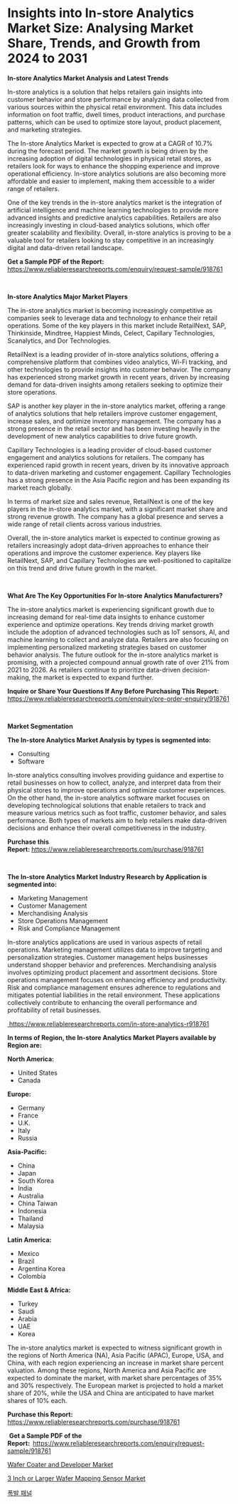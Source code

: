 <p><h1>Insights into In-store Analytics Market Size: Analysing Market Share, Trends, and Growth from 2024 to 2031</h1></p><p><strong>In-store Analytics Market Analysis and Latest Trends</strong></p>
<p><p>In-store analytics is a solution that helps retailers gain insights into customer behavior and store performance by analyzing data collected from various sources within the physical retail environment. This data includes information on foot traffic, dwell times, product interactions, and purchase patterns, which can be used to optimize store layout, product placement, and marketing strategies.</p><p>The In-store Analytics Market is expected to grow at a CAGR of 10.7% during the forecast period. The market growth is being driven by the increasing adoption of digital technologies in physical retail stores, as retailers look for ways to enhance the shopping experience and improve operational efficiency. In-store analytics solutions are also becoming more affordable and easier to implement, making them accessible to a wider range of retailers.</p><p>One of the key trends in the in-store analytics market is the integration of artificial intelligence and machine learning technologies to provide more advanced insights and predictive analytics capabilities. Retailers are also increasingly investing in cloud-based analytics solutions, which offer greater scalability and flexibility. Overall, in-store analytics is proving to be a valuable tool for retailers looking to stay competitive in an increasingly digital and data-driven retail landscape.</p></p>
<p><strong>Get a Sample PDF of the Report:&nbsp;</strong> <a href="https://www.reliableresearchreports.com/enquiry/request-sample/918761">https://www.reliableresearchreports.com/enquiry/request-sample/918761</a></p>
<p>&nbsp;</p>
<p><strong>In-store Analytics Major Market Players</strong></p>
<p><p>The in-store analytics market is becoming increasingly competitive as companies seek to leverage data and technology to enhance their retail operations. Some of the key players in this market include RetailNext, SAP, Thinkinside, Mindtree, Happiest Minds, Celect, Capillary Technologies, Scanalytics, and Dor Technologies.</p><p>RetailNext is a leading provider of in-store analytics solutions, offering a comprehensive platform that combines video analytics, Wi-Fi tracking, and other technologies to provide insights into customer behavior. The company has experienced strong market growth in recent years, driven by increasing demand for data-driven insights among retailers seeking to optimize their store operations.</p><p>SAP is another key player in the in-store analytics market, offering a range of analytics solutions that help retailers improve customer engagement, increase sales, and optimize inventory management. The company has a strong presence in the retail sector and has been investing heavily in the development of new analytics capabilities to drive future growth.</p><p>Capillary Technologies is a leading provider of cloud-based customer engagement and analytics solutions for retailers. The company has experienced rapid growth in recent years, driven by its innovative approach to data-driven marketing and customer engagement. Capillary Technologies has a strong presence in the Asia Pacific region and has been expanding its market reach globally.</p><p>In terms of market size and sales revenue, RetailNext is one of the key players in the in-store analytics market, with a significant market share and strong revenue growth. The company has a global presence and serves a wide range of retail clients across various industries.</p><p>Overall, the in-store analytics market is expected to continue growing as retailers increasingly adopt data-driven approaches to enhance their operations and improve the customer experience. Key players like RetailNext, SAP, and Capillary Technologies are well-positioned to capitalize on this trend and drive future growth in the market.</p></p>
<p>&nbsp;</p>
<p><strong>What Are The Key Opportunities For In-store Analytics Manufacturers?</strong></p>
<p><p>The in-store analytics market is experiencing significant growth due to increasing demand for real-time data insights to enhance customer experience and optimize operations. Key trends driving market growth include the adoption of advanced technologies such as IoT sensors, AI, and machine learning to collect and analyze data. Retailers are also focusing on implementing personalized marketing strategies based on customer behavior analysis. The future outlook for the in-store analytics market is promising, with a projected compound annual growth rate of over 21% from 2021 to 2026. As retailers continue to prioritize data-driven decision-making, the market is expected to expand further.</p></p>
<p><strong>Inquire or Share Your Questions If Any Before Purchasing This Report:</strong> <a href="https://www.reliableresearchreports.com/enquiry/pre-order-enquiry/918761">https://www.reliableresearchreports.com/enquiry/pre-order-enquiry/918761</a></p>
<p>&nbsp;</p>
<p><strong>Market Segmentation</strong></p>
<p><strong>The In-store Analytics Market Analysis by types is segmented into:</strong></p>
<p><ul><li>Consulting</li><li>Software</li></ul></p>
<p><p>In-store analytics consulting involves providing guidance and expertise to retail businesses on how to collect, analyze, and interpret data from their physical stores to improve operations and optimize customer experiences. On the other hand, the in-store analytics software market focuses on developing technological solutions that enable retailers to track and measure various metrics such as foot traffic, customer behavior, and sales performance. Both types of markets aim to help retailers make data-driven decisions and enhance their overall competitiveness in the industry.</p></p>
<p><strong>Purchase this Report:&nbsp;</strong><a href="https://www.reliableresearchreports.com/purchase/918761">https://www.reliableresearchreports.com/purchase/918761</a></p>
<p>&nbsp;</p>
<p><strong>The In-store Analytics Market Industry Research by Application is segmented into:</strong></p>
<p><ul><li>Marketing Management</li><li>Customer Management</li><li>Merchandising Analysis</li><li>Store Operations Management</li><li>Risk and Compliance Management</li></ul></p>
<p><p>In-store analytics applications are used in various aspects of retail operations. Marketing management utilizes data to improve targeting and personalization strategies. Customer management helps businesses understand shopper behavior and preferences. Merchandising analysis involves optimizing product placement and assortment decisions. Store operations management focuses on enhancing efficiency and productivity. Risk and compliance management ensures adherence to regulations and mitigates potential liabilities in the retail environment. These applications collectively contribute to enhancing the overall performance and profitability of retail businesses.</p></p>
<p><a href="https://www.reliableresearchreports.com/in-store-analytics-r918761">&nbsp;https://www.reliableresearchreports.com/in-store-analytics-r918761</a></p>
<p><strong>In terms of Region, the In-store Analytics Market Players available by Region are:</strong></p>
<p>
    <p> <strong> North America: </strong>
        <ul>
            <li>United States</li>
            <li>Canada</li>
        </ul>
        </p> 
    <p> <strong> Europe: </strong>
        <ul>
            <li>Germany</li>
            <li>France</li>
            <li>U.K.</li>
            <li>Italy</li>
            <li>Russia</li>
        </ul>
        </p> 
    <p> <strong> Asia-Pacific: </strong>
        <ul>
            <li>China</li>
            <li>Japan</li>
            <li>South Korea</li>
            <li>India</li>
            <li>Australia</li>
            <li>China Taiwan</li>
            <li>Indonesia</li>
            <li>Thailand</li>
            <li>Malaysia</li>
        </ul>
        </p> 
    <p> <strong> Latin America: </strong>
        <ul>
            <li>Mexico</li>
            <li>Brazil</li>
            <li>Argentina Korea</li>
            <li>Colombia</li>
        </ul>
        </p> 
    <p> <strong> Middle East & Africa: </strong>
        <ul>
            <li>Turkey</li>
            <li>Saudi</li>
            <li>Arabia</li>
            <li>UAE</li>
            <li>Korea</li>
        </ul>
    </p>
    </p>
<p><p>The in-store analytics market is expected to witness significant growth in the regions of North America (NA), Asia Pacific (APAC), Europe, USA, and China, with each region experiencing an increase in market share percent valuation. Among these regions, North America and Asia Pacific are expected to dominate the market, with market share percentages of 35% and 30% respectively. The European market is projected to hold a market share of 20%, while the USA and China are anticipated to have market shares of 10% each.</p></p>
<p><strong>Purchase this Report: </strong><a href="https://www.reliableresearchreports.com/purchase/918761">https://www.reliableresearchreports.com/purchase/918761</a></p>
<p>&nbsp;<strong>Get a Sample PDF of the Report:&nbsp;&nbsp;</strong><a href="https://www.reliableresearchreports.com/enquiry/request-sample/918761">https://www.reliableresearchreports.com/enquiry/request-sample/918761</a></p>
<p><strong></strong></p>
<p><p><a href="https://www.linkedin.com/pulse/wafer-coater-developer-market-report-reveals-latest-trends-2nmbc">Wafer Coater and Developer Market</a></p><p><a href="https://www.linkedin.com/pulse/3-inch-larger-wafer-mapping-sensor-market-share-evolution-qrazc">3 Inch or Larger Wafer Mapping Sensor Market</a></p><p><a href="https://github.com/CliftonFisher9067/Market-Research-Report-List-1/blob/main/923776060071.md">폭발 패널</a></p></p>